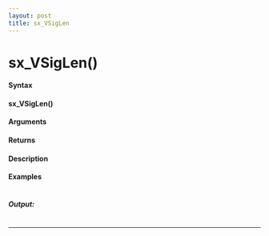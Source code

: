 ```yaml
---
layout: post
title: sx_VSigLen
---
```


# sx_VSigLen()


#### Syntax

#### sx_VSigLen()

#### Arguments

#### Returns

#### Description

#### Examples

```

```

##### Output:

```

```

---